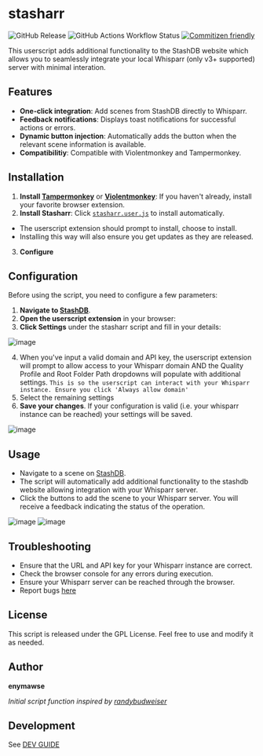 # stasharr

![GitHub Release](https://img.shields.io/github/v/release/enymawse/stasharr?style=for-the-badge)
![GitHub Actions Workflow Status](https://img.shields.io/github/actions/workflow/status/enymawse/stasharr/release.yml?style=for-the-badge)
[![Commitizen friendly](https://img.shields.io/badge/commitizen-friendly-brightgreen.svg?style=for-the-badge)](http://commitizen.github.io/cz-cli/)

This userscript adds additional functionality to the StashDB website which allows you to seamlessly integrate your local Whisparr (only v3+ supported) server with minimal interation.

## Features

- **One-click integration**: Add scenes from StashDB directly to Whisparr.
- **Feedback notifications**: Displays toast notifications for successful actions or errors.
- **Dynamic button injection**: Automatically adds the button when the relevant scene information is available.
- **Compatibilitiy**: Compatible with Violentmonkey and Tampermonkey.

## Installation

1. **Install [Tampermonkey](https://www.tampermonkey.net/)** or **[Violentmonkey](https://violentmonkey.github.io/)**: If you haven't already, install your favorite browser extension.
2. **Install Stasharr**: Click [`stasharr.user.js`](https://github.com/enymawse/stasharr/releases/latest/download/stasharr.user.js) to install automatically.

- The userscript extension should prompt to install, choose to install.
- Installing this way will also ensure you get updates as they are released.

3. **Configure**

## Configuration

Before using the script, you need to configure a few parameters:

1. **Navigate to [StashDB](https://stashdb.org)**.
2. **Open the userscript extension** in your browser:
3. **Click Settings** under the stasharr script and fill in your details:

![image](https://github.com/user-attachments/assets/78cff232-a326-4dec-b6f0-058e319cc2e3)

4. When you've input a valid domain and API key, the userscript extension will prompt to allow access to your Whisparr domain AND the Quality Profile and Root Folder Path dropdowns will populate with additional settings. `This is so the userscript can interact with your Whisparr instance. Ensure you click 'Always allow domain'`
5. Select the remaining settings
6. **Save your changes**. If your configuration is valid (i.e. your whisparr instance can be reached) your settings will be saved.

![image](https://github.com/user-attachments/assets/9804d74c-9c57-4046-85ec-6f6b182cf397)

## Usage

- Navigate to a scene on [StashDB](https://stashdb.org/).
- The script will automatically add additional functionality to the stashdb website allowing integration with your Whisparr server.
- Click the buttons to add the scene to your Whisparr server. You will receive a feedback indicating the status of the operation.

![image](https://github.com/user-attachments/assets/19c5e14d-8e86-41ef-b701-b6b8cd7e11e0)
![image](https://github.com/user-attachments/assets/6a0d105d-b903-43b2-85dd-5b5c4f7a8173)

## Troubleshooting

- Ensure that the URL and API key for your Whisparr instance are correct.
- Check the browser console for any errors during execution.
- Ensure your Whisparr server can be reached through the browser.
- Report bugs [here](https://github.com/enymawse/stasharr/issues/new/choose)

## License

This script is released under the GPL License. Feel free to use and modify it as needed.

## Author

**enymawse**

<em>Initial script function inspired by [randybudweiser](https://github.com/randybudweiser/stash2whisparr)</em>

## Development

See [DEV GUIDE](DEVELOPMENT.md)
